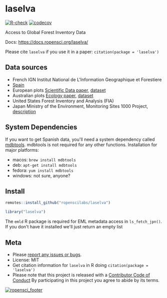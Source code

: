 laselva
=======



[![R-check](https://github.com/ropenscilabs/laselva/workflows/R-check/badge.svg)](https://github.com/ropenscilabs/laselva/actions)
[![codecov](https://codecov.io/gh/ropenscilabs/laselva/branch/master/graph/badge.svg)](https://codecov.io/gh/ropenscilabs/laselva)

Access to Global Forest Inventory Data

Docs: https://docs.ropensci.org/laselva/

Please cite `laselva` if you use it in a paper: `citation(package = 'laselva')`

## Data sources

- French IGN Institut National de L'Information Geographique et Forestiere
- [Spain][esp]
- European plots [Scientific Data paper][eupaper], [dataset][eufig]
- Australian plots [Ecology paper][auspaper], [dataset][ausfig]
- United States Forest Inventory and Analysis (FIA)
- Japan Ministry of the Environment, Monitoring Sites 1000 Project, [description][jpn]

## System Dependencies

If you want to get Spanish data, you'll need a system dependency called [mdbtools][]. mdbtools is not required for any other functions. Installation for major platforms:

- macos: `brew install mdbtools`
- deb: `apt-get install mdbtools`
- fedora: `yum install mdbtools`
- windows: not sure, anyone?

## Install


```r
remotes::install_github("ropenscilabs/laselva")
```


```r
library("laselva")
```

The `emld` R package is required for EML metadata access in `ls_fetch_jpn()`. If you don't have it
installed we'll just return an empty list

## Meta

* Please [report any issues or bugs](https://github.com/ropenscilabs/laselva/issues).
* License: MIT
* Get citation information for `laselva` in R doing `citation(package = 'laselva')`
* Please note that this project is released with a [Contributor Code of Conduct][coc]
By participating in this project you agree to abide by its terms.

[![ropensci_footer](https://ropensci.org/public_images/github_footer.png)](https://ropensci.org)

[coc]: https://github.com/ropenscilabs/laselva/blob/master/.github/CODE_OF_CONDUCT.md
[auspaper]: https://doi.org/10.1890/14-0458R.1
[ausfig]: https://figshare.com/collections/Long-term_stem_inventory_data_from_tropical_rain_forest_plots_in_Australia/3307029
[eupaper]: https://doi.org/10.1038/sdata.2016.123
[eufig]: https://doi.org/10.6084/m9.figshare.c.3288407.v1
[esp]: https://www.miteco.gob.es/fr/biodiversidad/servicios/banco-datos-naturaleza/informacion-disponible/ifn3_base_datos_1_25.aspx
[jpn]: http://db.cger.nies.go.jp/JaLTER/ER_DataPapers/archives/2011/ERDP-2011-01/metadata
[mdbtools]: https://github.com/brianb/mdbtools
